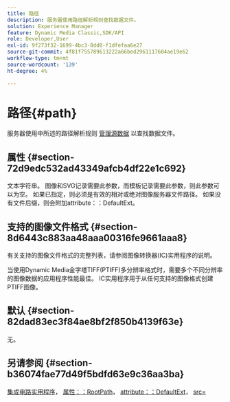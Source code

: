 ```yaml
---
title: 路径
description: 服务器使用路径解析规则查找数据文件。
solution: Experience Manager
feature: Dynamic Media Classic,SDK/API
role: Developer,User
exl-id: 9f273f32-1699-4bc3-8dd0-f1dfefaa6e27
source-git-commit: 4f81f755789613222a66bed2961117604ae19e62
workflow-type: tm+mt
source-wordcount: '139'
ht-degree: 4%

---
```


# 路径{#path}

服务器使用中所述的路径解析规则 [管理源数据](../../../../../../is-api/image-serving-api-ref/c-configuration-and-administration/c-configuration-and-administration.md#concept-1ec4d9f0e58a430cae045761f1ff9173) 以查找数据文件。

## 属性 {#section-72d9edc532ad43349afcb4df22e1c692}

文本字符串。 图像和SVG记录需要此参数，而模板记录需要此参数，则此参数可以为空。 如果已指定，则必须是有效的相对或绝对图像服务器文件路径。 如果没有文件后缀，则会附加attribute：：DefaultExt。

## 支持的图像文件格式 {#section-8d6443c883aa48aaa00316fe9661aaa8}

有关支持的图像文件格式的完整列表，请参阅图像转换器(IC)实用程序的说明。

当使用Dynamic Media金字塔TIFF(PTIFF)多分辨率格式时，需要多个不同分辨率的图像数据的应用程序性能最佳。 IC实用程序用于从任何支持的图像格式创建PTIFF图像。

## 默认 {#section-82dad83ec3f84ae8bf2f850b4139f63e}

无。

## 另请参阅 {#section-b36074fae77d49f5bdfd63e9c36aa3ba}

[集成电路实用程序](../../../../../../is-api/is-utils/utilities/r-ic.md#reference-de9f43c63a8f48f1a755ff1760af8b7b)， [属性：：RootPath](../../../../../../is-api/image-catalog/image-serving-api-ref/c-image-catalog-reference/c-attributes-reference/r-rootpath.md#reference-17d57e5967be403b8408fa7214017494)， [attribute：：DefaultExt](../../../../../../is-api/image-catalog/image-serving-api-ref/c-image-catalog-reference/c-attributes-reference/r-defaultext.md#reference-1b96c71a253049ddaeae09892d3484a0)， [src=](../../../../../../is-api/http-ref/image-serving-api-ref/c-http-protocol-reference/c-command-reference/r-src.md#reference-f6506637778c4c69bf106a7924a91ab1)
